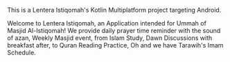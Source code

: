This is a Lentera Istiqomah's Kotlin Multiplatform project targeting Android.

Welcome to Lentera Istiqomah, an Application intended for Ummah of Masjid Al-Istiqomah! We provide daily prayer time reminder with the sound of azan, Weekly Masjid event, from Islam Study, Dawn Discussions with breakfast after, to Quran Reading Practice, Oh and we have Tarawih's Imam Schedule.
